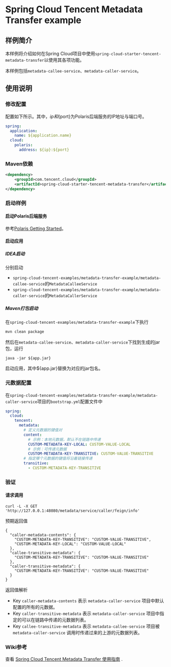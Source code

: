 # Spring Cloud Tencent Metadata Transfer example

## 样例简介

本样例将介绍如何在Spring Cloud项目中使用```spring-cloud-starter-tencent-metadata-transfer```以使用其各项功能。

本样例包括```metadata-callee-service```、```metadata-caller-service```。

## 使用说明

### 修改配置

配置如下所示。其中，${ip}和${port}为Polaris后端服务的IP地址与端口号。

```yaml
spring:
  application:
    name: ${application.name}
  cloud:
    polaris:
      address: ${ip}:${port}
```

### Maven依赖

```xml
<dependency>
    <groupId>com.tencent.cloud</groupId>
    <artifactId>spring-cloud-starter-tencent-metadata-transfer</artifactId>
</dependency>
```

### 启动样例

#### 启动Polaris后端服务

参考[Polaris Getting Started](https://github.com/PolarisMesh/polaris#getting-started)。

#### 启动应用

##### IDEA启动

分别启动
- ```spring-cloud-tencent-examples/metadata-transfer-example/metadata-callee-service```的```MetadataCalleeService```
- ```spring-cloud-tencent-examples/metadata-transfer-example/metadata-caller-service```的```MetadataCallerService```


##### Maven打包启动

在```spring-cloud-tencent-examples/metadata-transfer-example```下执行

```sh
mvn clean package
```

然后在```metadata-callee-service```、```metadata-caller-service```下找到生成的jar包，运行

```
java -jar ${app.jar}
```

启动应用，其中${app.jar}替换为对应的jar包名。

### 元数据配置

在```spring-cloud-tencent-examples/metadata-transfer-example/metadata-caller-service```项目的```bootstrap.yml```配置文件中

```yaml
spring:
  cloud:
    tencent:
      metadata:
        # 定义元数据的键值对
        content:
          # 示例：本地元数据，默认不在链路中传递
          CUSTOM-METADATA-KEY-LOCAL: CUSTOM-VALUE-LOCAL
          # 示例：可传递元数据
          CUSTOM-METADATA-KEY-TRANSITIVE: CUSTOM-VALUE-TRANSITIVE
        # 指定哪个元数据的键值将沿着链接传递
        transitive:
          - CUSTOM-METADATA-KEY-TRANSITIVE

```

### 验证

#### 请求调用

```shell
curl -L -X GET 'http://127.0.0.1:48080/metadata/service/caller/feign/info'
```

预期返回值

```
{
  "caller-metadata-contents": {
    "CUSTOM-METADATA-KEY-TRANSITIVE": "CUSTOM-VALUE-TRANSITIVE",
    "CUSTOM-METADATA-KEY-LOCAL": "CUSTOM-VALUE-LOCAL"
  },
  "callee-transitive-metadata": {
    "CUSTOM-METADATA-KEY-TRANSITIVE": "CUSTOM-VALUE-TRANSITIVE"
  },
  "caller-transitive-metadata": {
    "CUSTOM-METADATA-KEY-TRANSITIVE": "CUSTOM-VALUE-TRANSITIVE"
  }
}
```

返回值解析

- Key `caller-metadata-contents` 表示 `metadata-caller-service` 项目中默认配置的所有的元数据。
- Key `caller-transitive-metadata` 表示 `metadata-caller-service` 项目中指定的可以在链路中传递的元数据列表。
- Key `callee-transitive-metadata` 表示 `metadata-callee-service` 项目被 `metadata-caller-service` 调用时传递过来的上游的元数据列表。

### Wiki参考

查看 [Spring Cloud Tencent Metadata Transfer 使用指南](https://github.com/Tencent/spring-cloud-tencent/wiki/Spring-Cloud-Tencent-Metadata-Transfer-%E4%BD%BF%E7%94%A8%E6%8C%87%E5%8D%97) .
